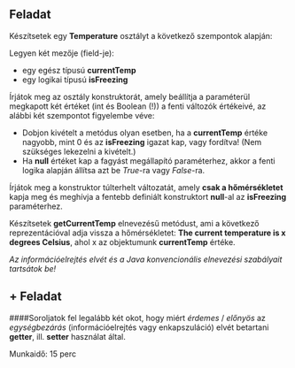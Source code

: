 ## Feladat

Készítsetek egy __Temperature__ osztályt a következő szempontok alapján:

Legyen két mezője (field-je): 

- egy egész típusú __currentTemp__
- egy logikai típusú __isFreezing__

Írjátok meg az osztály konstruktorát, amely beállítja a paraméterül megkapott két értéket (int és Boolean (!)) a fenti változók értékeivé, az alábbi két szempontot figyelembe véve:

- Dobjon kivételt a metódus olyan esetben, ha a __currentTemp__ értéke nagyobb, mint 0 és az __isFreezing__ igazat kap, vagy fordítva! (Nem szükséges lekezelni a kivételt.)
- Ha __null__ értéket kap a fagyást megállapító paraméterhez, akkor a fenti logika alapján állítsa azt be _True_-ra vagy _False_-ra.

Írjátok meg a konstruktor túlterhelt változatát, amely __csak a hőmérsékletet__ kapja meg és meghívja a fentebb definiált konstruktort __null__-al az __isFreezing__ paraméterhez.

Készítsetek __getCurrentTemp__ elnevezésű metódust, ami a következő reprezentációval adja vissza a hőmérsékletet: __The current temperature is x degrees Celsius__, ahol x az objektumunk __currentTemp__ értéke.

_Az információelrejtés elvét és a Java konvencionális elnevezési szabályait tartsátok be!_ 



## + Feladat

####Soroljatok fel legalább két okot, hogy miért _érdemes_ / _előnyös_ az *egységbezárás* (információelrejtés vagy enkapszuláció) elvét betartani __getter__, ill. __setter__ használat által.



Munkaidő: 15 perc